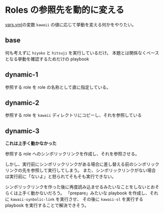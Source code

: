 # Roles の参照先を動的に変える

[vars.yml](./vars/vars.yml)の変数 `kawaii` の値に応じて挙動を変える何かをやりたい。

## base

何も考えずに `hiyoko` と `hitsuji` を実行しているだけ。
本題とは関係なくベースとなる挙動を確認するためだけの playbook

## dynamic-1

参照する role を role の名称として直に指定している。

## dynamic-2

参照する role を `kawaii` ディレクトリにコピーし、それを参照している

## dynamic-3

**これは上手く動かなかった**

参照する role へのシンボリックリンクを作成し、それを参照させる。

しかし、実行前にシンボリックリンクがある場合に差し替える前のシンボリックリンクの先を参照して実行してしまう。
また、シンボリックリンクがない場合は実行前に「ないよ」と怒られてそもそも実行できない。

シンボリックリンクを作った後に再度読み込ませるみたいなことをしないとおそらくは上手く動かないだろう。
「prepare」みたいな playbook を作成し、それに `kawaii-synbolic-link` を実行させ、
その後に `kawaii-sl` を実行する playbook を実行することで解決できそう。

